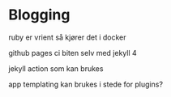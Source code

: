 # Blogging

ruby er vrient så kjører det i docker

github pages ci biten selv med jekyll 4

jekyll action som kan brukes

app templating kan brukes i stede for plugins?
